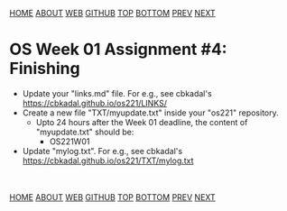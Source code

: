 ---
---
[HOME](index.md)
[ABOUT](README.md)
[WEB](https://osp4diss.vlsm.org/)
[GITHUB](https://github.com/os2xx/osp4diss/)
[TOP](#)
[BOTTOM](#endofpage)
[PREV](W01-03.md)
[NEXT](AOS.md#idx01)

# OS Week 01 Assignment #4: Finishing

* Update your "links.md" file. For e.g., see cbkadal's <https://cbkadal.github.io/os221/LINKS/>
* Create a new file "TXT/myupdate.txt" inside your "os221" repository.
  * Upto 24 hours after the Week 01 deadline, the content of "myupdate.txt" should be:
    * OS221W01
* Update "mylog.txt". For e.g., see cbkadal's <https://cbkadal.github.io/os221/TXT/mylog.txt>

<br id="endofpage"><br>
[HOME](index.md)
[ABOUT](README.md)
[WEB](https://osp4diss.vlsm.org/)
[GITHUB](https://github.com/os2xx/osp4diss)
[TOP](#)
[BOTTOM](#endofpage)
[PREV](W01-03.md)
[NEXT](AOS.md#idx01)
<br>

